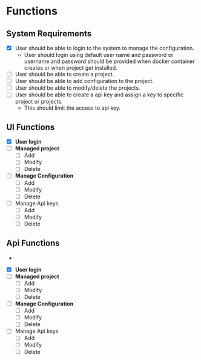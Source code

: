 # Functions

## System Requirements

 - [x] User should be able to login to the system to manage the configuration.
   - User should login using default user name and password or username and password should be provided when docker container creates or when project get installed.   
 - [ ] User should be able to create a project.
 - [ ] User should be able to add configuration to the project.
 - [ ] User should be able to modify/delete the projects.
 - [ ] User should be able to create a api key and assign a key to specific project or projects.
   - This should limit the access to api key.

## UI Functions

- [x] **User login**
- [ ] **Managed project**
   - [ ] Add
   - [ ] Modify
   - [ ] Delete
- [ ] **Manage Configuration**
  - [ ] Add
  - [ ] Modify
  - [ ] Delete
- [ ] Manage Api keys
   - [ ] Add
   - [ ] Modify
   - [ ] Delete

## Api Functions
- 
- [x] **User login**
- [ ] **Managed project**
   - [ ] Add
   - [ ] Modify
   - [ ] Delete
- [ ] **Manage Configuration**
   - [ ] Add
   - [ ] Modify
   - [ ] Delete
- [ ] Manage Api keys
   - [ ] Add
   - [ ] Modify
   - [ ] Delete